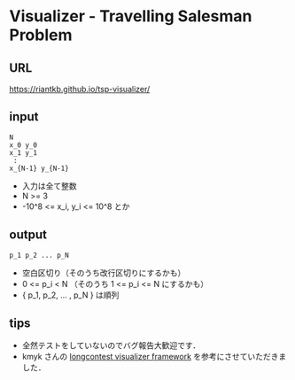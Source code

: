 # Visualizer - Travelling Salesman Problem

## URL
https://riantkb.github.io/tsp-visualizer/

## input

```
N
x_0 y_0
x_1 y_1
 :
x_{N-1} y_{N-1}
```

- 入力は全て整数
- N >= 3
- -10^8 <= x_i, y_i <= 10^8 とか


## output

```
p_1 p_2 ... p_N
```

- 空白区切り（そのうち改行区切りにするかも）
- 0 <= p_i < N （そのうち 1 <= p_i <= N にするかも）
- { p_1, p_2, ... , p_N } は順列


## tips
- 全然テストをしていないのでバグ報告大歓迎です．
- kmyk さんの [longcontest visualizer framework](https://github.com/kmyk/longcontest-visualizer-framework) を参考にさせていただきました．
